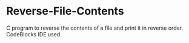 # Reverse-File-Contents
C program to reverse the contents of a file and print it in reverse order. CodeBlocks IDE used.
